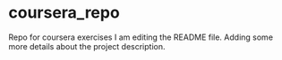 # coursera_repo
Repo for coursera exercises
I am editing the README file. Adding some more details about the project description.
